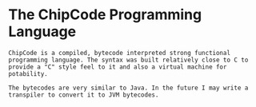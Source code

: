 # The ChipCode Programming Language

```ChipCode is a compiled, bytecode interpreted strong functional programming language. The syntax was built relatively close to C to provide a "C" style feel to it and also a virtual machine for potability.```

```The bytecodes are very similar to Java. In the future I may write a transpiler to convert it to JVM bytecodes. ```